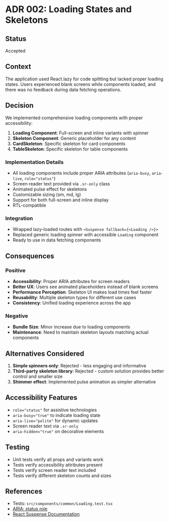 # ADR 002: Loading States and Skeletons

## Status
Accepted

## Context
The application used React.lazy for code splitting but lacked proper loading states. Users experienced blank screens while components loaded, and there was no feedback during data fetching operations.

## Decision
We implemented comprehensive loading components with proper accessibility:
1. **Loading Component**: Full-screen and inline variants with spinner
2. **Skeleton Component**: Generic placeholder for any content
3. **CardSkeleton**: Specific skeleton for card components
4. **TableSkeleton**: Specific skeleton for table components

### Implementation Details
- All loading components include proper ARIA attributes (`aria-busy`, `aria-live`, `role="status"`)
- Screen reader text provided via `.sr-only` class
- Animated pulse effect for skeletons
- Customizable sizing (sm, md, lg)
- Support for both full-screen and inline display
- RTL-compatible

### Integration
- Wrapped lazy-loaded routes with `<Suspense fallback={<Loading />}>`
- Replaced generic loading spinner with accessible `Loading` component
- Ready to use in data fetching components

## Consequences

### Positive
- **Accessibility**: Proper ARIA attributes for screen readers
- **Better UX**: Users see animated placeholders instead of blank screens
- **Performance Perception**: Skeleton UI makes load times feel faster
- **Reusability**: Multiple skeleton types for different use cases
- **Consistency**: Unified loading experience across the app

### Negative
- **Bundle Size**: Minor increase due to loading components
- **Maintenance**: Need to maintain skeleton layouts matching actual components

## Alternatives Considered
1. **Simple spinners only**: Rejected - less engaging and informative
2. **Third-party skeleton library**: Rejected - custom solution provides better control and smaller size
3. **Shimmer effect**: Implemented pulse animation as simpler alternative

## Accessibility Features
- `role="status"` for assistive technologies
- `aria-busy="true"` to indicate loading state
- `aria-live="polite"` for dynamic updates
- Screen reader text via `.sr-only`
- `aria-hidden="true"` on decorative elements

## Testing
- Unit tests verify all props and variants work
- Tests verify accessibility attributes present
- Tests verify screen reader text included
- Tests verify different skeleton counts and sizes

## References
- Tests: `src/components/common/Loading.test.tsx`
- [ARIA: status role](https://developer.mozilla.org/en-US/docs/Web/Accessibility/ARIA/Roles/status_role)
- [React Suspense Documentation](https://react.dev/reference/react/Suspense)
